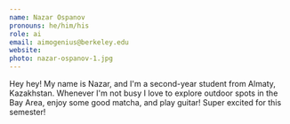 ```yaml
---
name: Nazar Ospanov
pronouns: he/him/his
role: ai
email: aimogenius@berkeley.edu
website: 
photo: nazar-ospanov-1.jpg
---
```


Hey hey! My name is Nazar, and I'm a second-year student from Almaty, Kazakhstan. Whenever I'm not busy I love to explore outdoor spots in the Bay Area, enjoy some good matcha, and play guitar! Super excited for this semester!